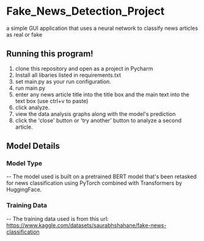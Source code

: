 # Fake_News_Detection_Project
a simple GUI application that uses a neural network to classify news articles as real or fake


## Running this program!

1. clone this repository and open as a project in Pycharm 
2. Install all libaries listed in requirements.txt
3. set main.py as your run configuration.
4. run main.py
5. enter any news article title into the title box and the main text into the text box (use ctrl+v to paste)
6. click analyze.
7. view the data analysis graphs along with the model's prediction
8. click the 'close' button or 'try another' button to analyze a second article.


## Model Details

### Model Type
  -- The model used is built on a pretrained BERT model that's been retasked for news classification using PyTorch combined with Transformers by HuggingFace.
  
### Training Data
  -- The training data used is from this url: https://www.kaggle.com/datasets/saurabhshahane/fake-news-classification
